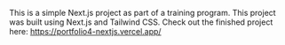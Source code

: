 This is a simple Next.js project as part of a training program. This project was built using Next.js and Tailwind CSS. Check out the finished project here: https://portfolio4-nextjs.vercel.app/
